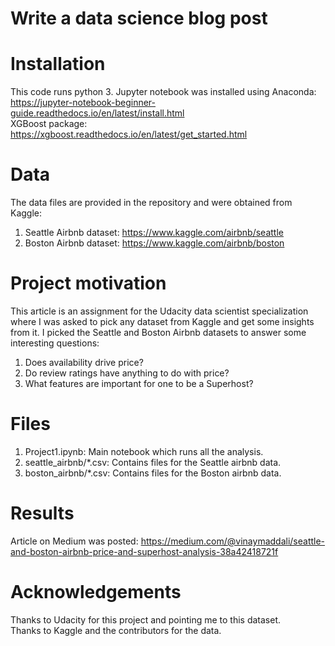# Write a data science blog post

# Installation
This code runs python 3.
Jupyter notebook was installed using Anaconda: https://jupyter-notebook-beginner-guide.readthedocs.io/en/latest/install.html <br />
XGBoost package: https://xgboost.readthedocs.io/en/latest/get_started.html

# Data
The data files are provided in the repository and were obtained from Kaggle:
1. Seattle Airbnb dataset: https://www.kaggle.com/airbnb/seattle
2. Boston Airbnb dataset: https://www.kaggle.com/airbnb/boston

# Project motivation
This article is an assignment for the Udacity data scientist specialization where I was asked to pick any dataset from
Kaggle and get some insights from it. I picked the Seattle and Boston Airbnb datasets to answer some interesting questions:
1. Does availability drive price?
2. Do review ratings have anything to do with price?
3. What features are important for one to be a Superhost?

# Files
1. Project1.ipynb: Main notebook which runs all the analysis.
2. seattle_airbnb/*.csv: Contains files for the Seattle airbnb data.
3. boston_airbnb/*.csv: Contains files for the Boston airbnb data.

# Results
Article on Medium was posted: https://medium.com/@vinaymaddali/seattle-and-boston-airbnb-price-and-superhost-analysis-38a42418721f

# Acknowledgements
Thanks to Udacity for this project and pointing me to this dataset. <br />
Thanks to Kaggle and the contributors for the data.